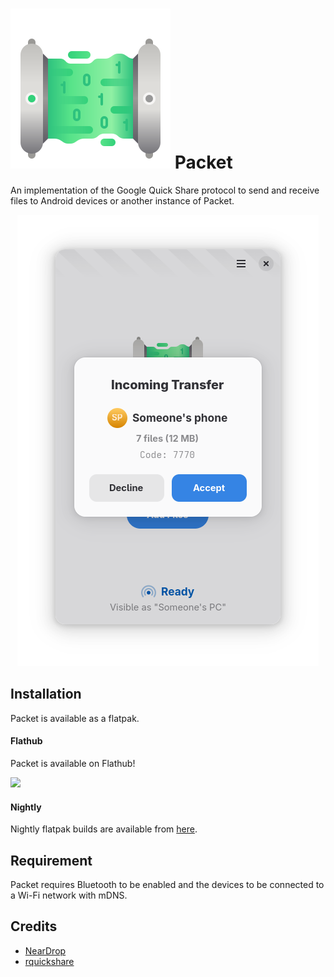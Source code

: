 # <img src="data/icons/io.github.nozwock.Packet.svg" /> Packet

An implementation of the Google Quick Share protocol to send and receive files to Android devices or another instance of Packet.

<div align="center">
    <img src="data/resources/screenshots/packet-receive.png" alt="screenshot" />
</div>

## Installation
Packet is available as a flatpak.

#### Flathub
Packet is available on Flathub!

<a href="https://flathub.org/apps/details/io.github.nozwock.Packet">
<img src="https://flathub.org/api/badge?svg&locale=en&dark" width="190px" />
</a>

#### Nightly
Nightly flatpak builds are available from [here](https://nightly.link/nozwock/packet/workflows/ci/main?preview).

## Requirement
Packet requires Bluetooth to be enabled and the devices to be connected to a Wi-Fi network with mDNS.

<!-- FIXME Uncomment once pot/po files are in-place and tested -->
<!-- ## Translations -->
<!-- Helping to translate Packet or add support to a new language is very -->
<!-- welcome. You can find everything you need at: -->

## Credits
- [NearDrop](https://github.com/grishka/NearDrop/)
- [rquickshare](https://github.com/Martichou/rquickshare/)
